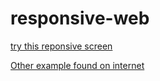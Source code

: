 # responsive-web

[try this reponsive screen](https://pierreweets.github.io/responsive-web/)

[Other example found on internet](https://pierreweets.github.io/responsive-web/example.html)
